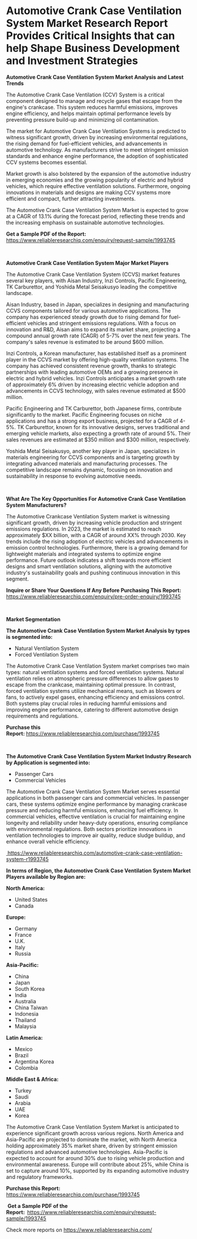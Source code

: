 <p><h1>Automotive Crank Case Ventilation System Market Research Report Provides Critical Insights that can help Shape Business Development and Investment Strategies</h1></p><p><strong>Automotive Crank Case Ventilation System Market Analysis and Latest Trends</strong></p>
<p><p>The Automotive Crank Case Ventilation (CCV) System is a critical component designed to manage and recycle gases that escape from the engine's crankcase. This system reduces harmful emissions, improves engine efficiency, and helps maintain optimal performance levels by preventing pressure build-up and minimizing oil contamination. </p><p>The market for Automotive Crank Case Ventilation Systems is predicted to witness significant growth, driven by increasing environmental regulations, the rising demand for fuel-efficient vehicles, and advancements in automotive technology. As manufacturers strive to meet stringent emission standards and enhance engine performance, the adoption of sophisticated CCV systems becomes essential. </p><p>Market growth is also bolstered by the expansion of the automotive industry in emerging economies and the growing popularity of electric and hybrid vehicles, which require effective ventilation solutions. Furthermore, ongoing innovations in materials and designs are making CCV systems more efficient and compact, further attracting investments. </p><p>The Automotive Crank Case Ventilation System Market is expected to grow at a CAGR of 13.1% during the forecast period, reflecting these trends and the increasing emphasis on sustainable automotive technologies.</p></p>
<p><strong>Get a Sample PDF of the Report:&nbsp;</strong> <a href="https://www.reliableresearchiq.com/enquiry/request-sample/1993745?utm_campaign=3174&utm_medium=2&utm_source=Github&utm_content=ia&utm_term=29032025&utm_id=automotive-crank-case-ventilation-system">https://www.reliableresearchiq.com/enquiry/request-sample/1993745</a></p>
<p>&nbsp;</p>
<p><strong>Automotive Crank Case Ventilation System Major Market Players</strong></p>
<p><p>The Automotive Crank Case Ventilation System (CCVS) market features several key players, with Aisan Industry, Inzi Controls, Pacific Engineering, TK Carburettor, and Yoshida Metal Seisakusyo leading the competitive landscape.</p><p>Aisan Industry, based in Japan, specializes in designing and manufacturing CCVS components tailored for various automotive applications. The company has experienced steady growth due to rising demand for fuel-efficient vehicles and stringent emissions regulations. With a focus on innovation and R&D, Aisan aims to expand its market share, projecting a compound annual growth rate (CAGR) of 5-7% over the next few years. The company's sales revenue is estimated to be around $600 million.</p><p>Inzi Controls, a Korean manufacturer, has established itself as a prominent player in the CCVS market by offering high-quality ventilation systems. The company has achieved consistent revenue growth, thanks to strategic partnerships with leading automotive OEMs and a growing presence in electric and hybrid vehicles. Inzi Controls anticipates a market growth rate of approximately 6% driven by increasing electric vehicle adoption and advancements in CCVS technology, with sales revenue estimated at $500 million.</p><p>Pacific Engineering and TK Carburettor, both Japanese firms, contribute significantly to the market. Pacific Engineering focuses on niche applications and has a strong export business, projected for a CAGR of 4-5%. TK Carburettor, known for its innovative designs, serves traditional and emerging vehicle markets, also expecting a growth rate of around 5%. Their sales revenues are estimated at $350 million and $300 million, respectively.</p><p>Yoshida Metal Seisakusyo, another key player in Japan, specializes in materials engineering for CCVS components and is targeting growth by integrating advanced materials and manufacturing processes. The competitive landscape remains dynamic, focusing on innovation and sustainability in response to evolving automotive needs.</p></p>
<p>&nbsp;</p>
<p><strong>What Are The Key Opportunities For Automotive Crank Case Ventilation System Manufacturers?</strong></p>
<p><p>The Automotive Crankcase Ventilation System market is witnessing significant growth, driven by increasing vehicle production and stringent emissions regulations. In 2023, the market is estimated to reach approximately $XX billion, with a CAGR of around XX% through 2030. Key trends include the rising adoption of electric vehicles and advancements in emission control technologies. Furthermore, there is a growing demand for lightweight materials and integrated systems to optimize engine performance. Future outlook indicates a shift towards more efficient designs and smart ventilation solutions, aligning with the automotive industry's sustainability goals and pushing continuous innovation in this segment.</p></p>
<p><strong>Inquire or Share Your Questions If Any Before Purchasing This Report:</strong> <a href="https://www.reliableresearchiq.com/enquiry/pre-order-enquiry/1993745?utm_campaign=3174&utm_medium=2&utm_source=Github&utm_content=ia&utm_term=29032025&utm_id=automotive-crank-case-ventilation-system">https://www.reliableresearchiq.com/enquiry/pre-order-enquiry/1993745</a></p>
<p>&nbsp;</p>
<p><strong>Market Segmentation</strong></p>
<p><strong>The Automotive Crank Case Ventilation System Market Analysis by types is segmented into:</strong></p>
<p><ul><li>Natural Ventilation System</li><li>Forced Ventilation System</li></ul></p>
<p><p>The Automotive Crank Case Ventilation System market comprises two main types: natural ventilation systems and forced ventilation systems. Natural ventilation relies on atmospheric pressure differences to allow gases to escape from the crankcase, maintaining optimal pressure. In contrast, forced ventilation systems utilize mechanical means, such as blowers or fans, to actively expel gases, enhancing efficiency and emissions control. Both systems play crucial roles in reducing harmful emissions and improving engine performance, catering to different automotive design requirements and regulations.</p></p>
<p><strong>Purchase this Report:&nbsp;</strong><a href="https://www.reliableresearchiq.com/purchase/1993745?utm_campaign=3174&utm_medium=2&utm_source=Github&utm_content=ia&utm_term=29032025&utm_id=automotive-crank-case-ventilation-system">https://www.reliableresearchiq.com/purchase/1993745</a></p>
<p>&nbsp;</p>
<p><strong>The Automotive Crank Case Ventilation System Market Industry Research by Application is segmented into:</strong></p>
<p><ul><li>Passenger Cars</li><li>Commercial Vehicles</li></ul></p>
<p><p>The Automotive Crank Case Ventilation System Market serves essential applications in both passenger cars and commercial vehicles. In passenger cars, these systems optimize engine performance by managing crankcase pressure and reducing harmful emissions, enhancing fuel efficiency. In commercial vehicles, effective ventilation is crucial for maintaining engine longevity and reliability under heavy-duty operations, ensuring compliance with environmental regulations. Both sectors prioritize innovations in ventilation technologies to improve air quality, reduce sludge buildup, and enhance overall vehicle efficiency.</p></p>
<p><a href="https://www.reliableresearchiq.com/automotive-crank-case-ventilation-system-r1993745?utm_campaign=3174&utm_medium=2&utm_source=Github&utm_content=ia&utm_term=29032025&utm_id=automotive-crank-case-ventilation-system">&nbsp;https://www.reliableresearchiq.com/automotive-crank-case-ventilation-system-r1993745</a></p>
<p><strong>In terms of Region, the Automotive Crank Case Ventilation System Market Players available by Region are:</strong></p>
<p>
    <p> <strong> North America: </strong>
        <ul>
            <li>United States</li>
            <li>Canada</li>
        </ul>
        </p> 
    <p> <strong> Europe: </strong>
        <ul>
            <li>Germany</li>
            <li>France</li>
            <li>U.K.</li>
            <li>Italy</li>
            <li>Russia</li>
        </ul>
        </p> 
    <p> <strong> Asia-Pacific: </strong>
        <ul>
            <li>China</li>
            <li>Japan</li>
            <li>South Korea</li>
            <li>India</li>
            <li>Australia</li>
            <li>China Taiwan</li>
            <li>Indonesia</li>
            <li>Thailand</li>
            <li>Malaysia</li>
        </ul>
        </p> 
    <p> <strong> Latin America: </strong>
        <ul>
            <li>Mexico</li>
            <li>Brazil</li>
            <li>Argentina Korea</li>
            <li>Colombia</li>
        </ul>
        </p> 
    <p> <strong> Middle East & Africa: </strong>
        <ul>
            <li>Turkey</li>
            <li>Saudi</li>
            <li>Arabia</li>
            <li>UAE</li>
            <li>Korea</li>
        </ul>
    </p>
    </p>
<p><p>The Automotive Crank Case Ventilation System Market is anticipated to experience significant growth across various regions. North America and Asia-Pacific are projected to dominate the market, with North America holding approximately 35% market share, driven by stringent emission regulations and advanced automotive technologies. Asia-Pacific is expected to account for around 30% due to rising vehicle production and environmental awareness. Europe will contribute about 25%, while China is set to capture around 10%, supported by its expanding automotive industry and regulatory frameworks.</p></p>
<p><strong>Purchase this Report: </strong><a href="https://www.reliableresearchiq.com/purchase/1993745?utm_campaign=3174&utm_medium=2&utm_source=Github&utm_content=ia&utm_term=29032025&utm_id=automotive-crank-case-ventilation-system">https://www.reliableresearchiq.com/purchase/1993745</a></p>
<p>&nbsp;<strong>Get a Sample PDF of the Report:&nbsp;&nbsp;</strong><a href="https://www.reliableresearchiq.com/enquiry/request-sample/1993745?utm_campaign=3174&utm_medium=2&utm_source=Github&utm_content=ia&utm_term=29032025&utm_id=automotive-crank-case-ventilation-system">https://www.reliableresearchiq.com/enquiry/request-sample/1993745</a></p>
<p><strong></strong></p>
<p>Check more reports on <a href="https://www.reliableresearchiq.com/?utm_campaign=3174&utm_medium=2&utm_source=Github&utm_content=ia&utm_term=29032025&utm_id=automotive-crank-case-ventilation-system">https://www.reliableresearchiq.com/</a></p>